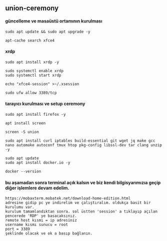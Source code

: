 ## union-ceremony
#### güncelleme ve masaüstü ortamının kurulması
```
sudo apt update && sudo apt upgrade -y
```
```
apt-cache search xfce4
```
#### xrdp
```
sudo apt install xrdp -y
```
```
sudo systemctl enable xrdp
sudo systemctl start xrdp
```
```
echo "xfce4-session" >~/.xsession
```
```
sudo ufw allow 3389/tcp
```
#### tarayıcı kurulması ve setup ceremony
```
sudo apt install firefox -y
```
```
apt install screen
```
```
screen -S union
```
```
sudo apt install curl iptables build-essential git wget jq make gcc nano automake autoconf tmux htop pkg-config libssl-dev tar clang unzip -y
```
```
sudo apt update
sudo apt install docker.io -y
```
```
docker --version
```
#### bu aşamadan sonra terminal açık kalsın ve biz kendi bilgisyarımızıa geçip diğer işlemlere devam edelim.
```
https://mobaxterm.mobatek.net/download-home-edition.html
adresine gidip pc ye indirelim ve çalıştıralım. oldukça basit bir kurulumu var.
kurulum tamamlandıktan sonra. sol üstten 'session' a tıklayıp açılan pencerede 'RDP' ye basacaksınız. 
remote host kısmı = ip adresiniz
username kısmı sunucu = root
port = 3389
şeklinde olacak ve ok a basıp bağlanın.
```

